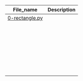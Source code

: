 File_name | Description
--- | ---
[0-rectangle.py]() |
||
[]() |
||
[]() |
||
[]() |
||
||
[]() |
||
||
[]() |
||
||
[]() |
||
||
[]() |
||
||
[]() |
||
||
[]() |
||
||
[]() |
||
||